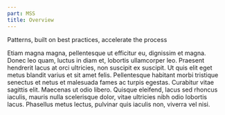 ```yaml
---
part: MSS
title: Overview
---
```


Patterns, built on best practices, accelerate the process

Etiam magna magna, pellentesque ut efficitur eu, dignissim et magna. Donec leo quam, luctus in diam et, lobortis ullamcorper leo. Praesent hendrerit lacus at orci ultricies, non suscipit ex suscipit. Ut quis elit eget metus blandit varius et sit amet felis. Pellentesque habitant morbi tristique senectus et netus et malesuada fames ac turpis egestas. Curabitur vitae sagittis elit. Maecenas ut odio libero. Quisque eleifend, lacus sed rhoncus iaculis, mauris nulla scelerisque dolor, vitae ultricies nibh odio lobortis lacus. Phasellus metus lectus, pulvinar quis iaculis non, viverra vel nisi. 
